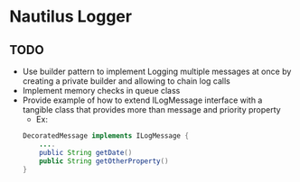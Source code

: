# Nautilus Logger

## TODO

* Use builder pattern to implement Logging multiple messages at once by creating a private builder and allowing to chain log calls
* Implement memory checks in queue class
* Provide example of how to extend ILogMessage interface with a tangible class that provides more than message and priority property
    * Ex:
    ```java
    DecoratedMessage implements ILogMessage {
        ....
        public String getDate()
        public String getOtherProperty()
    }
    ```

